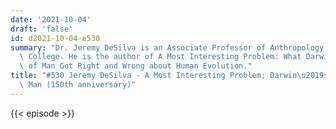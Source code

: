 ```yaml
---
date: '2021-10-04'
draft: 'false'
id: d2021-10-04-e530
summary: "Dr. Jeremy DeSilva is an Associate Professor of Anthropology at Dartmouth\
  \ College. He is the author of A Most Interesting Problem: What Darwin\u2019s Descent\
  \ of Man Got Right and Wrong about Human Evolution."
title: "#530 Jeremy DeSilva - A Most Interesting Problem; Darwin\u2019s Descent of\
  \ Man (150th anniversary)"
---
```

{{< episode >}}
